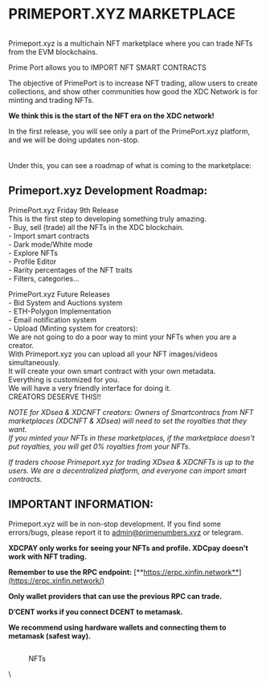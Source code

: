 # PRIMEPORT.XYZ MARKETPLACE

<figure><img src="https://miro.medium.com/max/700/1*Wt5oaOrTcsec62I5AMG4Tw.png" alt=""><figcaption></figcaption></figure>

Primeport.xyz is a multichain NFT marketplace where you can trade NFTs from the EVM blockchains.

Prime Port allows you to IMPORT NFT SMART CONTRACTS

The objective of PrimePort is to increase NFT trading, allow users to create collections, and show other communities how good the XDC Network is for minting and trading NFTs.

**We think this is the start of the NFT era on the XDC network!**

In the first release, you will see only a part of the PrimePort.xyz platform, and we will be doing updates non-stop.\
\
\
Under this, you can see a roadmap of what is coming to the marketplace:

## **Primeport.xyz Development Roadmap:** <a href="#cba7" id="cba7"></a>

PrimePort.xyz Friday 9th Release\
This is the first step to developing something truly amazing.\
\- Buy, sell (trade) all the NFTs in the XDC blockchain.\
\- Import smart contracts\
\- Dark mode/White mode\
\- Explore NFTs\
\- Profile Editor\
\- Rarity percentages of the NFT traits\
\- Filters, categories…

PrimePort.xyz Future Releases\
\- Bid System and Auctions system\
\- ETH-Polygon Implementation\
\- Email notification system\
\- Upload (Minting system for creators):\
We are not going to do a poor way to mint your NFTs when you are a creator.\
With Primeport.xyz you can upload all your NFT images/videos simultaneously.\
It will create your own smart contract with your own metadata.\
Everything is customized for you.\
We will have a very friendly interface for doing it.\
CREATORS DESERVE THIS!!

_NOTE for XDsea & XDCNFT creators: Owners of Smartcontracs from NFT marketplaces (XDCNFT & XDsea) will need to set the royalties that they want._\
_If you minted your NFTs in these marketplaces, if the marketplace doesn't put royalties, you will get 0% royalties from your NFTs._

_If traders choose Primeport.xyz for trading XDsea & XDCNFTs is up to the users. We are a decentralized platform, and everyone can import smart contracts._

## **IMPORTANT INFORMATION:** <a href="#c1c8" id="c1c8"></a>

Primeport.xyz will be in non-stop development. If you find some errors/bugs, please report it to admin@primenumbers.xyz or telegram.

**XDCPAY only works for seeing your NFTs and profile. XDCpay doesn't work with NFT trading.**

**Remember to use the RPC endpoint:** [**https://erpc.xinfin.network**](https://erpc.xinfin.network/)

**Only wallet providers that can use the previous RPC can trade.**

**D’CENT works if you connect DCENT to metamask.**

**We recommend using hardware wallets and connecting them to metamask (safest way).**

<figure><img src="https://miro.medium.com/max/700/1*xRgAsmg89ufpeoXz9zDRRg.png" alt=""><figcaption><p>NFTs</p></figcaption></figure>

\
